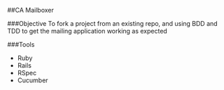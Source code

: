 ##CA Mailboxer

###Objective
To fork a project from an existing repo, and using BDD and TDD to get the mailing application working as expected

###Tools
- Ruby
- Rails
- RSpec
- Cucumber
